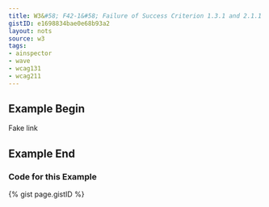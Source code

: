 ```yaml
---
title: W3&#58; F42-1&#58; Failure of Success Criterion 1.3.1 and 2.1.1 due to using scripting events to emulate links in a way that is not programmatically determinable
gistID: e1698834bae0e68b93a2
layout: nots
source: w3
tags:
- ainspector
- wave
- wcag131
- wcag211
---
```


<h2 aria-describedby="{{ page.gistID }}">Example Begin</h2>
<div class="rendered-not">
<span onclick="this.location.href='newpage.html'">
    Fake link
</span>
</div> <!-- rendered-not -->

<h2 aria-describedby="{{ page.gistID }}">Example End</h2>

<h3 aria-describedby="{{ page.gistID }}">Code for this Example</h3>
{% gist page.gistID %}